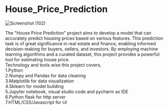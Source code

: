 # House_Price_Prediction
![Screenshot (102)](https://github.com/user-attachments/assets/5c342509-375a-4dc2-a5ad-3b1a9179f33b)


The "House Price Prediction" project aims to develop a model that can accurately predict housing prices based on various features. This prediction task is of great significance in real estate and finance, enabling informed decision-making for buyers, sellers, and investors. By employing machine learning algorithms and a curated dataset, this project provides a powerful tool for estimating house price.</br>
Technology and tools wise this project covers,</br>
1.Python</br>
2.Numpy and Pandas for data cleaning</br>
3.Matplotlib for data visualization</br>
4.Sklearn for model building</br>
5.Jupyter notebook, visual studio code and pycharm as IDE</br>
6.Python flask for http server</br>
7.HTML/CSS/Javascript for UI</br>
